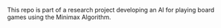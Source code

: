 This repo is part of a research project developing an AI for playing board games using the Minimax Algorithm.
